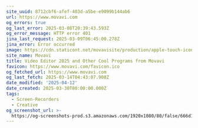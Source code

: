 ```yaml
---
site_uuid: 8712cbf6-afef-403d-a5be-e9099b144ab6
url: https://www.movavi.com
og_errors: true
og_last_error: 2025-03-08T20:39:43.593Z
og_error_message: HTTP error 401
jina_last_request: 2025-03-09T06:45:00.278Z
jina_error: Error occurred
image: https://cdn.staticont.net/movavisite/production/apple-touch-icon.png
site_name: Movavi
title: Video Editor 2025 and Other Cool Programs from Movavi
favicon: https://www.movavi.com/favicon.ico
og_fetched_url: https://www.movavi.com
og_last_fetch: 2025-03-14T04:43:07.908Z
date_modified: '2025-04-12'
date_created: 2025-03-30T00:00:00.000Z
tags:
  - Screen-Recorders
  - Creative
og_screenshot_url: >-
  https://og-screenshots-prod.s3.amazonaws.com/1920x1080/80/false/666d1f7bd919014e4c08f68ca67843799124abb74a209e7f51b0a9fe0b5eff3a.jpeg
---
```




